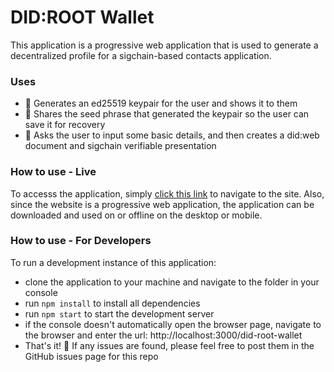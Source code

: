 # DID:ROOT Wallet
This application is a progressive web application that is used to generate a decentralized profile for a sigchain-based contacts application.

### Uses
* 🔐 Generates an ed25519 keypair for the user and shows it to them
* 🌱 Shares the seed phrase that generated the keypair so the user can save it for recovery
* 📑 Asks the user to input some basic details, and then creates a did:web document and sigchain verifiable presentation

### How to use - Live
To accesss the application, simply [click this link](https://aus36.github.io/did-wallet-pwa/) to navigate to the site. Also, since the website is a progressive web application, the application can be downloaded and used on or offline on the desktop or mobile.

### How to use - For Developers
To run a development instance of this application:
* clone the application to your machine and navigate to the folder in your console
* run ```npm install``` to install all dependencies
* run ```npm start``` to start the development server
* if the console doesn't automatically open the browser page, navigate to the browser and enter the url: http://localhost:3000/did-root-wallet
* That's it! 🎉 If any issues are found, please feel free to post them in the GitHub issues page for this repo
